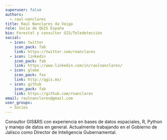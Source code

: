 ```yaml
---
superuser: false
authors:
  - raul-nanclares
title: Raul Nanclares da Veiga
role: Socio de QGIS España
bio: Forestal y consultor GIS/Teledetección
social:
  - icon: twitter
    icon_pack: fab
    link: https://twitter.com/rnanclares
  - icon: linkedin
    icon_pack: fab
    link: https://www.linkedin.com/in/raulnanclares/
  - icon: globe
    icon_pack: fas
    link: http://qgis.mx/
  - icon: github
    icon_pack: fab
    link: https://github.com/rnanclares
email: raulnanclares@gmail.com
user_groups:
  - Socios
---
```


Consultor GIS&RS con experiencia en bases de datos espaciales, R, Python y manejo de datos en general. Actualmente trabajando en el Gobierno de Jalisco como Director de Inteligencia Gubernamental.

